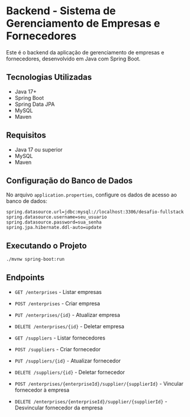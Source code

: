 
# Backend - Sistema de Gerenciamento de Empresas e Fornecedores

Este é o backend da aplicação de gerenciamento de empresas e fornecedores, desenvolvido em Java com Spring Boot.

## Tecnologias Utilizadas

- Java 17+
- Spring Boot
- Spring Data JPA
- MySQL
- Maven

## Requisitos

- Java 17 ou superior
- MySQL
- Maven

## Configuração do Banco de Dados

No arquivo `application.properties`, configure os dados de acesso ao banco de dados:

```
spring.datasource.url=jdbc:mysql://localhost:3306/desafio-fullstack
spring.datasource.username=seu_usuario
spring.datasource.password=sua_senha
spring.jpa.hibernate.ddl-auto=update
```

## Executando o Projeto

```bash
./mvnw spring-boot:run
```

## Endpoints

- `GET /enterprises` - Listar empresas
- `POST /enterprises` - Criar empresa
- `PUT /enterprises/{id}` - Atualizar empresa
- `DELETE /enterprises/{id}` - Deletar empresa

- `GET /suppliers` - Listar fornecedores
- `POST /suppliers` - Criar fornecedor
- `PUT /suppliers/{id}` - Atualizar fornecedor
- `DELETE /suppliers/{id}` - Deletar fornecedor

- `POST /enterprises/{enterpriseId}/supplier/{supplierId}` - Vincular fornecedor à empresa
- `DELETE /enterprises/{enterpriseId}/supplier/{supplierId}` - Desvincular fornecedor da empresa
